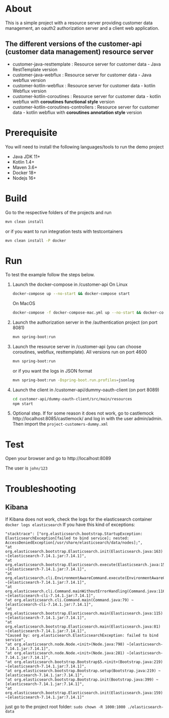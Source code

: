 # About
This is a simple project with a resource server providing customer data management, an oauth2 authorization server and a client web application.


## The different versions of the customer-api (customer data management) resource server

* customer-java-resttemplate : Resource server for customer data - Java RestTemplate version
* customer-java-webflux : Resource server for customer data - Java webflux version
* customer-kotlin-webflux : Resource server for customer data - kotlin Webflux version
* customer-kotlin-coroutines : Resource server for customer data - kotlin webflux with **coroutines functional style** version
* customer-kotlin-coroutines-controllers : Resource server for customer data - kotlin webflux with **coroutines annotation style** version

# Prerequisite

You will need to install the following languages/tools to run the demo project

* Java JDK 11+
* Kotlin 1.4+
* Maven 3.6+
* Docker 18+
* Nodejs 16+

# Build

Go to the respective folders of the projects and run
```sh
mvn clean install
```
or if you want to run integration tests with testcontainers
```sh
mvn clean install -P docker
``` 

# Run
To test the example follow the steps below.

1. Launch the docker-compose in /customer-api 
   On Linux
    ```sh
    docker-compose up --no-start && docker-compose start
    ```
   On MacOS
   ```sh
   docker-compose -f docker-compose-mac.yml up --no-start && docker-compose -f docker-compose-mac.yml start
   ```

2. Launch the authorization server in the /authentication project (on port 8081)
    ```sh
    mvn spring-boot:run
    ```
3. Launch the resource server in /customer-api (you can choose coroutines, webflux, resttemplate). All versions run on port 4600
    ```sh
    mvn spring-boot:run
    ```
    or if you want the logs in JSON format
    ```sh
    mvn spring-boot:run -Dspring-boot.run.profiles=jsonlog
    ```

4. Launch the client in /customer-api/dummy-oauth-client (on port 8089)
    ```sh
    cd customer-api/dummy-oauth-client/src/main/resources
    npm start
    ```
5. Optional step. If for some reason it does not work, go to castlemock http://localhost:8085/castlemock/ and log in with the user admin/admin.
    Then import the `project-customers-dummy.xml`

# Test
Open your browser and go to http://localhost:8089

The user is `john/123`

# Troubleshooting
## Kibana
If Kibana does not work, check the logs for the elasticsearch container
`docker logs elasticsearch` 
If you have this kind of exceptions:
```
"stacktrace": ["org.elasticsearch.bootstrap.StartupException: ElasticsearchException[failed to bind service]; nested: AccessDeniedException[/usr/share/elasticsearch/data/nodes];",
"at org.elasticsearch.bootstrap.Elasticsearch.init(Elasticsearch.java:163) ~[elasticsearch-7.14.1.jar:7.14.1]",
"at org.elasticsearch.bootstrap.Elasticsearch.execute(Elasticsearch.java:150) ~[elasticsearch-7.14.1.jar:7.14.1]",
"at org.elasticsearch.cli.EnvironmentAwareCommand.execute(EnvironmentAwareCommand.java:75) ~[elasticsearch-7.14.1.jar:7.14.1]",
"at org.elasticsearch.cli.Command.mainWithoutErrorHandling(Command.java:116) ~[elasticsearch-cli-7.14.1.jar:7.14.1]",
"at org.elasticsearch.cli.Command.main(Command.java:79) ~[elasticsearch-cli-7.14.1.jar:7.14.1]",
"at org.elasticsearch.bootstrap.Elasticsearch.main(Elasticsearch.java:115) ~[elasticsearch-7.14.1.jar:7.14.1]",
"at org.elasticsearch.bootstrap.Elasticsearch.main(Elasticsearch.java:81) ~[elasticsearch-7.14.1.jar:7.14.1]",
"Caused by: org.elasticsearch.ElasticsearchException: failed to bind service",
"at org.elasticsearch.node.Node.<init>(Node.java:798) ~[elasticsearch-7.14.1.jar:7.14.1]",
"at org.elasticsearch.node.Node.<init>(Node.java:281) ~[elasticsearch-7.14.1.jar:7.14.1]",
"at org.elasticsearch.bootstrap.Bootstrap$5.<init>(Bootstrap.java:219) ~[elasticsearch-7.14.1.jar:7.14.1]",
"at org.elasticsearch.bootstrap.Bootstrap.setup(Bootstrap.java:219) ~[elasticsearch-7.14.1.jar:7.14.1]",
"at org.elasticsearch.bootstrap.Bootstrap.init(Bootstrap.java:399) ~[elasticsearch-7.14.1.jar:7.14.1]",
"at org.elasticsearch.bootstrap.Elasticsearch.init(Elasticsearch.java:159) ~[elasticsearch-7.14.1.jar:7.14.1]"
```
just go to the project root folder:
`sudo chown -R 1000:1000 ./elasticsearch-data`
